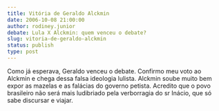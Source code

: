 ```yaml
---
title: Vitória de Geraldo Alckmin
date: 2006-10-08 21:00:00
author: rodiney.junior
debate: Lula X Alckmin: quem venceu o debate?
slug: vitoria-de-geraldo-alckmin
status: publish 
type: post
---
```


Como já esperava, Geraldo venceu o debate. Confirmo meu voto ao Alckmin e chega dessa falsa ideologia lulista. Alckmin soube muito bem expor as mazelas e as falácias do governo petista. Acredito que o povo brasileiro não será mais ludibriado pela verborragia do sr Inácio, que só sabe discursar e viajar.
